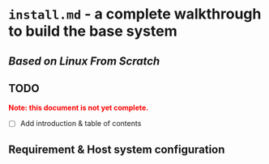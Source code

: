 # `install.md` - a complete walkthrough to build the base system
*Based on Linux From Scratch*
---
## **TODO**
<span style="color:red"><b>Note: this document is not yet complete.</b></span>
- [ ] Add introduction & table of contents

## **Requirement & Host system configuration**
